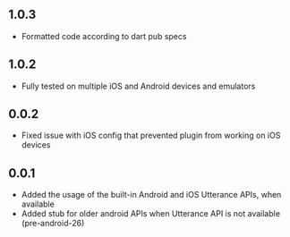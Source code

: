 ## 1.0.3

* Formatted code according to dart pub specs

## 1.0.2

* Fully tested on multiple iOS and Android devices and emulators

## 0.0.2

* Fixed issue with iOS config that prevented plugin from working on iOS devices

## 0.0.1

* Added the usage of the built-in Android and iOS Utterance APIs, when available
* Added stub for older android APIs when Utterance API is not available (pre-android-26)
